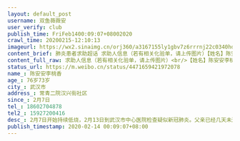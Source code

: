 ```yaml
---
layout: default_post
username: 双鱼薇薇安
user_verify: club
publish_time: FriFeb1400:09:07+08002020
crawl_time: 20200215-12:10:13
imageurl: https://wx2.sinaimg.cn/orj360/a3167155ly1gbv7z6rrrnj22c0340hdu.jpg,https://wx2.sinaimg.cn/orj360/a3167155ly1gbv7z4wvjhj22c0340u0y.jpg,https://wx1.sinaimg.cn/orj360/a3167155ly1gbv7zb22x6j22c0340kjq.jpg,https://wx3.sinaimg.cn/orj360/a3167155ly1gbv7zhdw8qj22c03404qu.jpg,https://wx2.sinaimg.cn/orj360/a3167155ly1gbv7zptw10j23402c04qu.jpg,https://wx2.sinaimg.cn/orj360/a3167155ly1gbv7zvp24kj23402c04qt.jpg,https://wx2.sinaimg.cn/orj360/a3167155ly1gbv8016elnj23402c01l1.jpg
content_brief: 肺炎患者求助超话 求助人信息（若有相关化验单，请上传图片）【姓名】陈安安 李桃香【年龄】76岁 73岁【所在城市】武汉市【所在小区、社区】常青二院 汉兴街社区【患病时间】2月7日【联系方式】18602704878【其他紧急联系人】15927200416【病情描述】 2月7日开始持续低烧，2月13日到武汉市 ...全文
content_full_raw: 求助人信息（若有相关化验单，请上传图片）<br/>【姓名】陈安安李桃香<br/>【年龄】76岁73岁<br/>【所在城市】武汉市<br/>【所在小区、社区】常青二院汉兴街社区<br/>【患病时间】2月7日<br/>【联系方式】18602704878<br/>【其他紧急联系人】15927200416<br/>【病情描述】2月7日开始持续低烧，2月13日到武汉市中心医院检查疑似新冠肺炎。父亲已经几天未进食了，全身无力，病情严重，现在母亲也感染了，并伴有轻微咳嗽。希望能安排尽快住院治疗
status_url: https://m.weibo.cn/status/4471659421972078
name_: 陈安安李桃香
age_: 76岁73岁
city_: 武汉市
address_: 常青二院汉兴街社区
since_: 2月7日
tel_: 18602704878
tel2_: 15927200416
desc_: 2月7日开始持续低烧，2月13日到武汉市中心医院检查疑似新冠肺炎。父亲已经几天未进食了，全身无力，病情严重，现在母亲也感染了，并伴有轻微咳嗽。希望能安排尽快住院治疗
publish_timestamp: 2020-02-14 00:09:07+08:00
---
```

